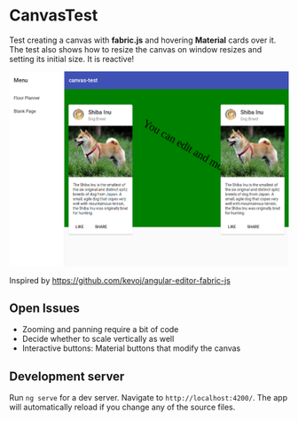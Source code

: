 # CanvasTest

Test creating a canvas with **fabric.js** and hovering **Material** cards over it. The test also
shows how to resize the canvas on window resizes and setting its initial size. It is reactive!

![Screenshot](screenshot.png)

Inspired by https://github.com/kevoj/angular-editor-fabric-js

## Open Issues

 - Zooming and panning require a bit of code
 - Decide whether to scale vertically as well
 - Interactive buttons: Material buttons that modify the canvas

## Development server

Run `ng serve` for a dev server. Navigate to `http://localhost:4200/`. The app will automatically
reload if you change any of the source files.

